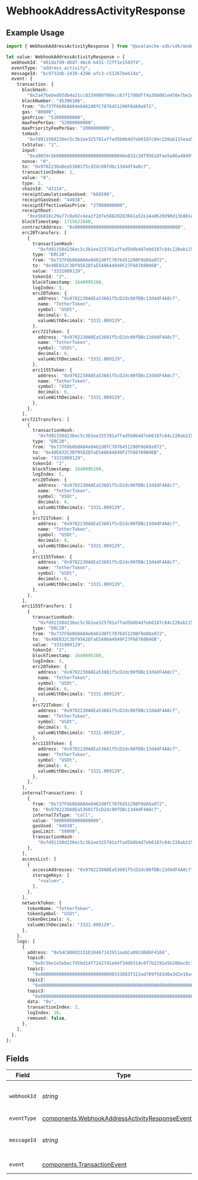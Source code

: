 # WebhookAddressActivityResponse

## Example Usage

```typescript
import { WebhookAddressActivityResponse } from "@avalanche-sdk/sdk/models/components";

let value: WebhookAddressActivityResponse = {
  webhookId: "401da7d9-d6d7-46c8-b431-72ff1e1543f4",
  eventType: "address_activity",
  messageId: "bc9732db-2430-4296-afc3-c51267beb14a",
  event: {
    transaction: {
      blockHash:
        "0x2a47bebed93db4a21cc8339980f004cc67f17d0dff4a368001e450e7be2edaa0",
      blockNumber: "45396106",
      from: "0x737F6b0b8A04e8462d0fC7076451298F0dA9a972",
      gas: "80000",
      gasPrice: "52000000000",
      maxFeePerGas: "52000000000",
      maxPriorityFeePerGas: "2000000000",
      txHash:
        "0xfd91150d236ec5c3b1ee325781affad5b0b4d7eb0187c84c220ab115eaa563e8",
      txStatus: "1",
      input:
        "0xa9059cbb00000000000000000000000040e832c3df9562dfae5a86a4849f27f687a9b46b00000000000000000000000000000000000000000000000000000000c68b2a69",
      nonce: "0",
      to: "0x9702230a8ea53601f5cd2dc00fdbc13d4df4a8c7",
      transactionIndex: 1,
      value: "0",
      type: 2,
      chainId: "43114",
      receiptCumulativeGasUsed: "668508",
      receiptGasUsed: "44038",
      receiptEffectiveGasPrice: "27000000000",
      receiptRoot:
        "0xe5b018c29a77c8a92c4ea2f2d7e58820283041a52e14a0620d90d13b881e1ee3",
      blockTimestamp: 1715621840,
      contractAddress: "0x0000000000000000000000000000000000000000",
      erc20Transfers: [
        {
          transactionHash:
            "0xfd91150d236ec5c3b1ee325781affad5b0b4d7eb0187c84c220ab115eaa563e8",
          type: "ERC20",
          from: "0x737F6b0b8A04e8462d0fC7076451298F0dA9a972",
          to: "0x40E832C3Df9562DfaE5A86A4849F27F687A9B46B",
          value: "3331009129",
          tokenId: "2",
          blockTimestamp: 1640995200,
          logIndex: 5,
          erc20Token: {
            address: "0x9702230A8Ea53601f5cD2dc00fDBc13d4dF4A8c7",
            name: "TetherToken",
            symbol: "USDt",
            decimals: 6,
            valueWithDecimals: "3331.009129",
          },
          erc721Token: {
            address: "0x9702230A8Ea53601f5cD2dc00fDBc13d4dF4A8c7",
            name: "TetherToken",
            symbol: "USDt",
            decimals: 6,
            valueWithDecimals: "3331.009129",
          },
          erc1155Token: {
            address: "0x9702230A8Ea53601f5cD2dc00fDBc13d4dF4A8c7",
            name: "TetherToken",
            symbol: "USDt",
            decimals: 6,
            valueWithDecimals: "3331.009129",
          },
        },
      ],
      erc721Transfers: [
        {
          transactionHash:
            "0xfd91150d236ec5c3b1ee325781affad5b0b4d7eb0187c84c220ab115eaa563e8",
          type: "ERC20",
          from: "0x737F6b0b8A04e8462d0fC7076451298F0dA9a972",
          to: "0x40E832C3Df9562DfaE5A86A4849F27F687A9B46B",
          value: "3331009129",
          tokenId: "2",
          blockTimestamp: 1640995200,
          logIndex: 5,
          erc20Token: {
            address: "0x9702230A8Ea53601f5cD2dc00fDBc13d4dF4A8c7",
            name: "TetherToken",
            symbol: "USDt",
            decimals: 6,
            valueWithDecimals: "3331.009129",
          },
          erc721Token: {
            address: "0x9702230A8Ea53601f5cD2dc00fDBc13d4dF4A8c7",
            name: "TetherToken",
            symbol: "USDt",
            decimals: 6,
            valueWithDecimals: "3331.009129",
          },
          erc1155Token: {
            address: "0x9702230A8Ea53601f5cD2dc00fDBc13d4dF4A8c7",
            name: "TetherToken",
            symbol: "USDt",
            decimals: 6,
            valueWithDecimals: "3331.009129",
          },
        },
      ],
      erc1155Transfers: [
        {
          transactionHash:
            "0xfd91150d236ec5c3b1ee325781affad5b0b4d7eb0187c84c220ab115eaa563e8",
          type: "ERC20",
          from: "0x737F6b0b8A04e8462d0fC7076451298F0dA9a972",
          to: "0x40E832C3Df9562DfaE5A86A4849F27F687A9B46B",
          value: "3331009129",
          tokenId: "2",
          blockTimestamp: 1640995200,
          logIndex: 5,
          erc20Token: {
            address: "0x9702230A8Ea53601f5cD2dc00fDBc13d4dF4A8c7",
            name: "TetherToken",
            symbol: "USDt",
            decimals: 6,
            valueWithDecimals: "3331.009129",
          },
          erc721Token: {
            address: "0x9702230A8Ea53601f5cD2dc00fDBc13d4dF4A8c7",
            name: "TetherToken",
            symbol: "USDt",
            decimals: 6,
            valueWithDecimals: "3331.009129",
          },
          erc1155Token: {
            address: "0x9702230A8Ea53601f5cD2dc00fDBc13d4dF4A8c7",
            name: "TetherToken",
            symbol: "USDt",
            decimals: 6,
            valueWithDecimals: "3331.009129",
          },
        },
      ],
      internalTransactions: [
        {
          from: "0x737F6b0b8A04e8462d0fC7076451298F0dA9a972",
          to: "0x9702230A8Ea53601f5cD2dc00fDBc13d4dF4A8c7",
          internalTxType: "call",
          value: "50000000000000000",
          gasUsed: "44038",
          gasLimit: "50000",
          transactionHash:
            "0xfd91150d236ec5c3b1ee325781affad5b0b4d7eb0187c84c220ab115eaa563e8",
        },
      ],
      accessList: [
        {
          accessAddresses: "0x9702230A8Ea53601f5cD2dc00fDBc13d4dF4A8c7",
          storageKeys: [
            "<value>",
          ],
        },
      ],
      networkToken: {
        tokenName: "TetherToken",
        tokenSymbol: "USDt",
        tokenDecimals: 6,
        valueWithDecimals: "3331.009129",
      },
    },
    logs: [
      {
        address: "0x54C800d2331E10467143911aabCa092d68bF4166",
        topic0:
          "0x8c5be1e5ebec7d5bd14f71427d1e84f3dd0314c0f7b2291e5b200ac8c7c3b925",
        topic1:
          "0x0000000000000000000000000000333883f313ad709f583d0a3d2e18a44ef29b",
        topic2:
          "0x0000000000000000000000000000000000000000000000000000000000000000",
        topic3:
          "0x0000000000000000000000000000000000000000000000000000000000001350",
        data: "0x",
        transactionIndex: 2,
        logIndex: 10,
        removed: false,
      },
    ],
  },
};
```

## Fields

| Field                                                                                                                    | Type                                                                                                                     | Required                                                                                                                 | Description                                                                                                              | Example                                                                                                                  |
| ------------------------------------------------------------------------------------------------------------------------ | ------------------------------------------------------------------------------------------------------------------------ | ------------------------------------------------------------------------------------------------------------------------ | ------------------------------------------------------------------------------------------------------------------------ | ------------------------------------------------------------------------------------------------------------------------ |
| `webhookId`                                                                                                              | *string*                                                                                                                 | :heavy_check_mark:                                                                                                       | Webhook ID                                                                                                               | 401da7d9-d6d7-46c8-b431-72ff1e1543f4                                                                                     |
| `eventType`                                                                                                              | [components.WebhookAddressActivityResponseEventType](../../models/components/webhookaddressactivityresponseeventtype.md) | :heavy_check_mark:                                                                                                       | Event type                                                                                                               | address_activity                                                                                                         |
| `messageId`                                                                                                              | *string*                                                                                                                 | :heavy_check_mark:                                                                                                       | Message ID                                                                                                               | bc9732db-2430-4296-afc3-c51267beb14a                                                                                     |
| `event`                                                                                                                  | [components.TransactionEvent](../../models/components/transactionevent.md)                                               | :heavy_check_mark:                                                                                                       | Event details                                                                                                            |                                                                                                                          |